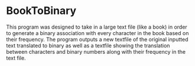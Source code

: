 # BookToBinary

This program was designed to take in a large text file (like a book) in order to generate a binary association with every character in the book based on their frequency. The program outputs a new textfile of the original inputted text translated to binary as well as a textfile showing the translation between characters and binary numbers along with their frequency in the text file.
